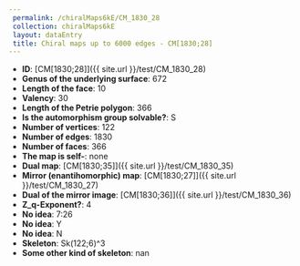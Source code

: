 ```yaml
--- 
 permalink: /chiralMaps6kE/CM_1830_28 
 collection: chiralMaps6kE
 layout: dataEntry
 title: Chiral maps up to 6000 edges - CM[1830;28]
---
```


- **ID**: [CM[1830;28]]({{ site.url }}/test/CM_1830_28)
- **Genus of the underlying surface**: 672
- **Length of the face**: 10
- **Valency**: 30
- **Length of the Petrie polygon**: 366
- **Is the automorphism group solvable?**: S
- **Number of vertices**: 122
- **Number of edges**: 1830
- **Number of faces**: 366
- **The map is self-**: none
- **Dual map**: [CM[1830;35]]({{ site.url }}/test/CM_1830_35)
- **Mirror (enantihomorphic) map**: [CM[1830;27]]({{ site.url }}/test/CM_1830_27)
- **Dual of the mirror image**: [CM[1830;36]]({{ site.url }}/test/CM_1830_36)
- **Z_q-Exponent?**: 4
- **No idea**:  7:26
- **No idea**: Y
- **No idea**: N
- **Skeleton**: Sk(122;6)^3
- **Some other kind of skeleton**: nan
